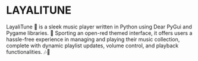 # LAYALITUNE
LayaliTune 🎵 is a sleek music player written in Python using Dear PyGui and Pygame libraries. 🎨 Sporting an open-red themed interface, it offers users a hassle-free experience in managing and playing their music collection, complete with dynamic playlist updates, volume control, and playback functionalities. 🎶🔴
